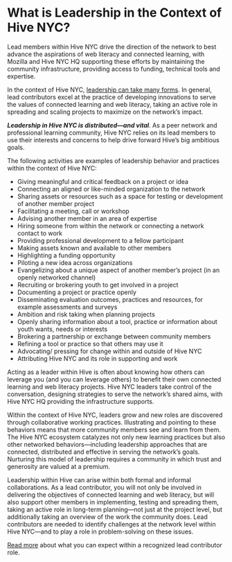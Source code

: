 # What is Leadership in the Context of Hive NYC?

Lead members within Hive NYC drive the direction of the network to best advance the aspirations of web literacy and connected learning, with Mozilla and Hive NYC HQ supporting these efforts by maintaining the community infrastructure, providing access to funding, technical tools and expertise.

In the context of Hive NYC, [leadership can take many forms](http://hivenyc.org/2014/11/24/leadership-hive-nyc/). In general, lead contributors excel at the practice of developing innovations to serve the values of connected learning and web literacy, taking an active role in spreading and scaling projects to maximize on the network’s impact.

***Leadership in Hive NYC is distributed—and vital***. As a peer network and professional learning community, Hive NYC relies on its lead members to use their interests and concerns to help drive forward Hive’s big ambitious goals.

The following activities are examples of leadership behavior and practices within the context of Hive NYC:
* Giving meaningful and critical feedback on a project or idea
* Connecting an aligned or like-minded organization to the network
* Sharing assets or resources such as a space for testing or development of another member project
* Facilitating a meeting, call or workshop
* Advising another member in an area of expertise
* Hiring someone from within the network or connecting a network contact to work
* Providing professional development to a fellow participant
* Making assets known and available to other members
* Highlighting a funding opportunity
* Piloting a new idea across organizations
* Evangelizing about a unique aspect of another member’s project (in an openly networked channel)
* Recruiting or brokering youth to get involved in a project
* Documenting a project or practice openly
* Disseminating evaluation outcomes, practices and resources, for example assessments and surveys
* Ambition and risk taking when planning projects
* Openly sharing information about a tool, practice or information about youth wants, needs or interests
* Brokering a partnership or exchange between community members
* Refining a tool or practice so that others may use it
* Advocating/ pressing for change within and outside of Hive NYC
* Attributing Hive NYC and its role in supporting and work

Acting as a leader within Hive is often about knowing how others can leverage you (and you can leverage others) to benefit their own connected learning and web literacy projects. Hive NYC leaders take control of the conversation, designing strategies to serve the network’s shared aims, with Hive NYC HQ providing the infrastructure supports.

Within the context of Hive NYC, leaders grow and new roles are discovered through collaborative working practices. Illustrating and pointing to these behaviors means that more community members see and learn from them. The Hive NYC ecosystem catalyzes not only new learning practices but also other networked behaviors—including leadership approaches that are connected, distributed and effective in serving the network’s goals. Nurturing this model of leadership requires a community in which trust and generosity are valued at a premium.

Leadership within Hive can arise within both formal and informal collaborations. As a lead contributor, you will not only be involved in delivering the objectives of connected learning and web literacy, but will also support other members in implementing, testing and spreading them, taking an active role in long-term planning—not just at the project level, but additionally taking an overview of the work the community does. Lead contributors are needed to identify challenges at the network level within Hive NYC—and to play a role in problem-solving on these issues.

[Read more](../being-a-lead-contributor/README.md) about what you can expect within a recognized lead contributor role.
